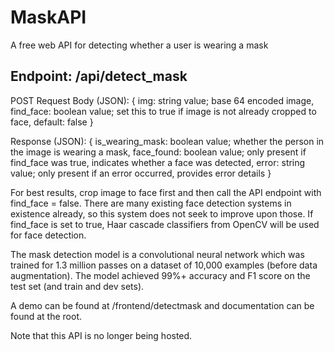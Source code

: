 # MaskAPI
A free web API for detecting whether a user is wearing a mask

## Endpoint: /api/detect_mask
POST Request Body (JSON):
  {
    img: string value; base 64 encoded image,
    find_face: boolean value; set this to true if image is not already cropped to face, default: false
  }
  
Response (JSON):
  {
    is_wearing_mask: boolean value; whether the person in the image is wearing a mask,
    face_found: boolean value; only present if find_face was true, indicates whether a face was detected,
    error: string value; only present if an error occurred, provides error details
  }
 
For best results, crop image to face first and then call the API endpoint with find_face = false. There are many existing face detection systems in existence already, so this system does not seek to improve upon those. If find_face is set to true, Haar cascade classifiers from OpenCV will be used for face detection.

The mask detection model is a convolutional neural network which was trained for 1.3 million passes on a dataset of 10,000 examples (before data augmentation). The model achieved 99%+ accuracy and F1 score on the test set (and train and dev sets).

A demo can be found at /frontend/detectmask and documentation can be found at the root.

Note that this API is no longer being hosted.
